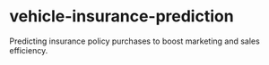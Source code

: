 # vehicle-insurance-prediction
Predicting insurance policy purchases to boost marketing and sales efficiency.
